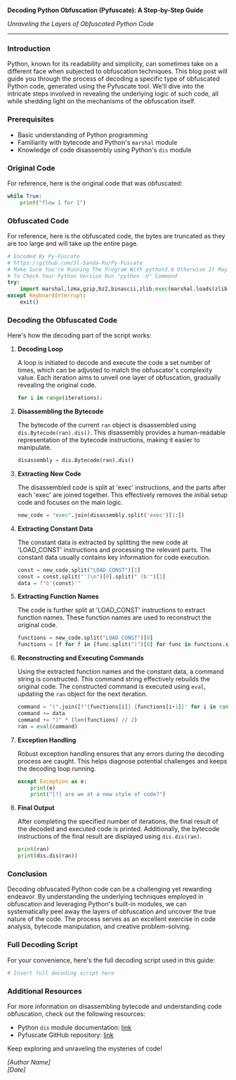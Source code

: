 **Decoding Python Obfuscation (Pyfuscate): A Step-by-Step Guide**

*Unraveling the Layers of Obfuscated Python Code*

---

### Introduction

Python, known for its readability and simplicity, can sometimes take on a different face when subjected to obfuscation techniques. This blog post will guide you through the process of decoding a specific type of obfuscated Python code, generated using the Pyfuscate tool. We'll dive into the intricate steps involved in revealing the underlying logic of such code, all while shedding light on the mechanisms of the obfuscation itself.

### Prerequisites

- Basic understanding of Python programming
- Familiarity with bytecode and Python's `marshal` module
- Knowledge of code disassembly using Python's `dis` module

### Original Code

For reference, here is the original code that was obfuscated:

```python
while True:
    print("flow 1 for 1")
```

### Obfuscated Code

For reference, here is the obfuscated code, the bytes are truncated as they are too large and will take up the entire page.

```python
# Encoded By Py-Fuscate
# https://github.com/Sl-Sanda-Ru/Py-Fuscate
# Make Sure You're Running The Program With python3.8 Otherwise It May Crash
# To Check Your Python Version Run "python -V" Command
try:
	import marshal,lzma,gzip,bz2,binascii,zlib;exec(marshal.loads(zlib.decompress(b'x\x9c\xb4\x96C\x8c0\x0c\xd0\xa4\xc7\xb6m\xdb\xb6m\xfb\x1d\xdb\xb6m\xdb\xb6m\xdb\xb6m{\xf6\xdb\x7fo\x9b\xecq;\xe9z\x0e\x9dT*\xa9K\x1b\x01\xfc_\x03\xf6\xdf\n\xfc\xb7N\x12\xff\x891\x801\xa05\x80\xd6\xff!\xa0\x16\xe0...rest of compressed bytes]')))
except KeyboardInterrupt:
	exit()
```

### Decoding the Obfuscated Code

Here's how the decoding part of the script works:

1. **Decoding Loop**

    A loop is initiated to decode and execute the code a set number of times, which can be adjusted to match the obfuscator's complexity value. Each iteration aims to unveil one layer of obfuscation, gradually revealing the original code.

    ```python
    for i in range(iterations):
    ```

2. **Disassembling the Bytecode**

    The bytecode of the current `ran` object is disassembled using `dis.Bytecode(ran).dis()`. This disassembly provides a human-readable representation of the bytecode instructions, making it easier to manipulate.

    ```python
    disassembly = dis.Bytecode(ran).dis()
    ```

3. **Extracting New Code**

    The disassembled code is split at 'exec' instructions, and the parts after each 'exec' are joined together. This effectively removes the initial setup code and focuses on the main logic.

    ```python
    new_code = "exec".join(disassembly.split('exec')[1:])
    ```

4. **Extracting Constant Data**

    The constant data is extracted by splitting the new code at 'LOAD_CONST' instructions and processing the relevant parts. The constant data usually contains key information for code execution.

    ```python
    const = new_code.split("LOAD_CONST")[1]
    const = const.split("')\n")[0].split(" (b'")[1]
    data = f"b'{const}'"
    ```

5. **Extracting Function Names**

    The code is further split at 'LOAD_CONST' instructions to extract function names. These function names are used to reconstruct the original code.

    ```python
    functions = new_code.split("LOAD_CONST")[0]
    functions = [f for f in [func.split(")")[0] for func in functions.split("(")] if f]
    ```

6. **Reconstructing and Executing Commands**

    Using the extracted function names and the constant data, a command string is constructed. This command string effectively rebuilds the original code. The constructed command is executed using `eval`, updating the `ran` object for the next iteration.

    ```python
    command = "(".join([f"{functions[i]}.{functions[i+1]}" for i in range(0, len(functions), 2)]) + "("
    command += data
    command += ")" * (len(functions) // 2)
    ran = eval(command)
    ```

7. **Exception Handling**

    Robust exception handling ensures that any errors during the decoding process are caught. This helps diagnose potential challenges and keeps the decoding loop running.

    ```python
    except Exception as e:
        print(e)
        print("[!] are we at a new style of code?")
    ```

8. **Final Output**

    After completing the specified number of iterations, the final result of the decoded and executed code is printed. Additionally, the bytecode instructions of the final result are displayed using `dis.dis(ran)`.

    ```python
    print(ran)
    print(dis.dis(ran))
    ```

### Conclusion

Decoding obfuscated Python code can be a challenging yet rewarding endeavor. By understanding the underlying techniques employed in obfuscation and leveraging Python's built-in modules, we can systematically peel away the layers of obfuscation and uncover the true nature of the code. The process serves as an excellent exercise in code analysis, bytecode manipulation, and creative problem-solving.

### Full Decoding Script

For your convenience, here's the full decoding script used in this guide:

```python
# Insert full decoding script here
```

### Additional Resources

For more information on disassembling bytecode and understanding code obfuscation, check out the following resources:

- Python `dis` module documentation: [link](https://docs.python.org/3/library/dis.html)
- Pyfuscate GitHub repository: [link](https://github.com/astrand/pyfuscate)

Keep exploring and unraveling the mysteries of code!

*[Author Name]*  
*[Date]*
